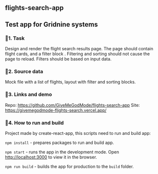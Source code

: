 ## flights-search-app

## Test app for Gridnine systems

### 📗1. Task

Design and render the flight search results page. The page should contain flight cards, and a filter block
. Filtering and sorting should not cause the page to reload. Filters should be based on input data.

### 📗2. Source data

Mock file with a list of flights, layout with filter and sorting blocks.

### 📗3. Links and demo

Repo: https://github.com/GiveMeGodMode/flights-search-app
Site: https://givemegodmode-flights-search.vercel.app/

### 📗4. How to run and build

Project made by create-react-app, this scripts need to run and build app:

`npm install` - prepares packages to run and build app.

`npm start` - runs the app in the development mode. Open [http://localhost:3000](http://localhost:3000) to view
it in the browser.

`npm run build` - builds the app for production to the `build` folder.
